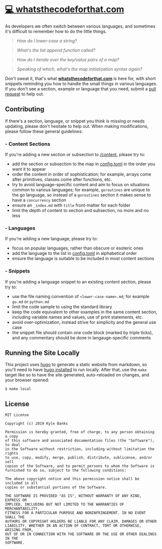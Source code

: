# [💻 whatsthecodeforthat.com](https://whatsthecodeforthat.com)

As developers we often switch between various languages, and sometimes it's difficult to remember how to do the little things. 

> *How do I lower-case a string?*

> *What's the list append function called?* 

> *How do I iterate over the key/value pairs of a map?*

> *Speaking of which, what's the map initialization syntax again?*

Don't sweat it, that's what **[whatsthecodeforthat.com](https://whatsthecodeforthat.com)** is here for, with short snippets reminding you how to handle the small things in various languages. If you don't see a section, example or language that you need, submit a [pull request](https://github.com/KyleBanks/whatsthecodeforthat.com) to help out.

## Contributing

If there's a section, language, or snippet you think is missing or needs updating, please don't hesitate to help out. When making modifications, please follow these general guidelines:

### - Content Sections

If you're adding a new section or subsection to [/content](./content), please try to:

- add the section or subsection to the map in [config.toml](./config.toml) in the order you want it to appear
- order the content in order of sophistication; for example, arrays come after primitives, classes come after functions, etc.
- try to avoid language-specific content and aim to focus on situations common to various languages; for example, `goroutines` are unique to the go language, so instead of a `goroutines` section it makes sense to have a `concurrency` section
- ensure an `_index.md` with `title` front-matter for each folder
- limit the depth of content to section and subsection, no more and no less

### - Languages

If you're adding a new language, please try to:

- focus on popular languages, rather than obscure or esoteric ones
- add the language to the list in [config.toml](./config.toml) in alphabetical order
- ensure the language is suitable to be included in most content sections

### - Snippets

If you're adding a language snippet to an existing content section, please try to:

- use the file naming convention of `<lower-case-name>.md`; for example `go.md` or `python.md`
- limit the code sample to using the standard library
- keep the code equivalent to other examples in the same content section, including variable names and values, use of print statements, etc.
- avoid over-optimization, instead strive for simplicity and the general use case
- the snippet file should contain one code block (marked by triple ticks), and any commentary should be done in langauge-specific comments

## Running the Site Locally

This project uses [hugo](https://gohugo.io/) to generate a static website from markdown, so you'll need to have [hugo installed](https://gohugo.io/getting-started/quick-start/#step-1-install-hugo) to run locally. After that, use the `make` target like so to have the site generated, auto-reloaded on changes, and your browser opened:

```
$ make local
```

## License 

```
MIT License

Copyright (c) 2019 Kyle Banks

Permission is hereby granted, free of charge, to any person obtaining a copy
of this software and associated documentation files (the "Software"), to deal
in the Software without restriction, including without limitation the rights
to use, copy, modify, merge, publish, distribute, sublicense, and/or sell
copies of the Software, and to permit persons to whom the Software is
furnished to do so, subject to the following conditions:

The above copyright notice and this permission notice shall be included in all
copies or substantial portions of the Software.

THE SOFTWARE IS PROVIDED "AS IS", WITHOUT WARRANTY OF ANY KIND, EXPRESS OR
IMPLIED, INCLUDING BUT NOT LIMITED TO THE WARRANTIES OF MERCHANTABILITY,
FITNESS FOR A PARTICULAR PURPOSE AND NONINFRINGEMENT. IN NO EVENT SHALL THE
AUTHORS OR COPYRIGHT HOLDERS BE LIABLE FOR ANY CLAIM, DAMAGES OR OTHER
LIABILITY, WHETHER IN AN ACTION OF CONTRACT, TORT OR OTHERWISE, ARISING FROM,
OUT OF OR IN CONNECTION WITH THE SOFTWARE OR THE USE OR OTHER DEALINGS IN THE
SOFTWARE.
```

